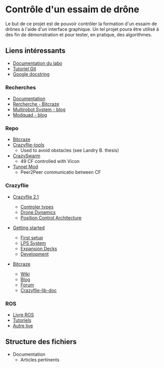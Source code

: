 #  Contrôle d'un essaim de drône

Le but de ce projet est de pouvoir contrôler la formation d'un essaim de drônes à l'aide d'un interface graphique. Un tel projet poura être utilisé à des fin de démonstration et pour tester, en pratique, des algorithmes.

## Liens intéressants

- [Documentation du labo](https://mrasl.gitbooks.io/documentation/UAV/bitcraze-crazyflie.html)
- [Tutoriel Git](https://git-scm.com/book/en/v2/Git-Basics-Getting-a-Git-Repository)
- [Google docstring](https://sphinxcontrib-napoleon.readthedocs.io/en/latest/example_google.html)

### Recherches
- [Documentation](/Documentation/Summary.md)
- [Rercherche - Bitcraze](https://www.bitcraze.io/portals/research/)
- [Multirobot System - blog](https://www.bitcraze.io/2017/06/towards-persistent-adaptive-multi-robot-systems/)
- [Modquad - blog](https://www.bitcraze.io/2017/11/modquad-self-assemble-flying-structures/)

### Repo
- [Bitcraze](https://github.com/bitcraze)
- [Crazyflie-tools](https://github.com/blandry/crazyflie-tools)
  - Used to avoid obstacles (see Landry B. thesis)
- [CrazySwarm](https://github.com/USC-ACTLab/crazyswarm) 
  - 49 CF controlled with Vicon
- [Tunnel Mod](https://github.com/resibots/crazyflie-firmware/)
  - Peer2Peer communicatio between CF


### Crazyflie
- [Crazyflie 2.1](https://www.bitcraze.io/documentation/tutorials/getting-started-with-crazyflie-2-x/)
  - [Controler types](https://www.bitcraze.io/2020/02/out-of-control/)
  - [Drone Dynamics](https://www.bitcraze.io/2018/11/demystifying-drone-dynamics/)
  - [Position Control Architecture](https://www.bitcraze.io/2016/05/position-control-moved-into-the-firmware/)
  
- [Getting started](https://www.bitcraze.io/documentation/start/)
  - [First setup](https://www.bitcraze.io/documentation/tutorials/getting-started-with-crazyflie-2-x/)
  - [LPS System](https://www.bitcraze.io/documentation/tutorials/getting-started-with-loco-positioning-system/)
  - [Expansion Decks](https://www.bitcraze.io/documentation/tutorials/getting-started-with-expansion-decks/)
  - [Development](https://www.bitcraze.io/documentation/tutorials/getting-started-with-development/)

- [Bitcraze](https://www.bitcraze.io/)
  - [Wiki](https://wiki.bitcraze.io/)
  - [Blog](https://www.bitcraze.io/blog/)
  - [Forum](https://forum.bitcraze.io/)
  - [Crazyflie-lib-doc](https://www.bitcraze.io/documentation/repository/crazyflie-lib-python/master/user-guides/python_api/)

### ROS
- [Livre ROS](https://books.google.ca/books?id=skFPDwAAQBAJ&pg=PA339&lpg=PA339&dq=crazyflie+lib+scan&source=bl&ots=fgtFKHcJSd&sig=ACfU3U0iAfU0DtVE7Bun8h29GCLQc0aXOg&hl=fr&sa=X&ved=2ahUKEwiz3O-5grTpAhUBU98KHVRLDw4Q6AEwAnoECAoQAQ#v=onepage&q&f=false)
- [Tutoriels](http://wiki.ros.org/ROS/Tutorials)
- [Autre live](https://www.scribd.com/document/360234366/Robot-Operating-System-ROS-The-Complete-Reference-Volume-2)


## Structure des fichiers

  - Documentation
    - Articles pertinents